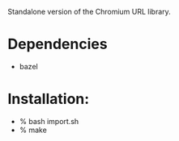 Standalone version of the Chromium URL library.

# Dependencies
  * bazel

# Installation:

  * % bash import.sh
  * % make
